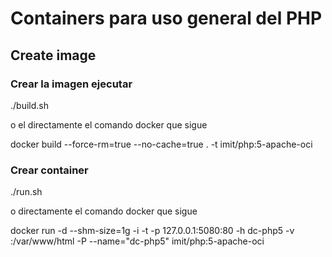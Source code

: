 # Containers para uso general del PHP

## Create image


### Crear la imagen ejecutar 

./build.sh

o el directamente el comando docker que sigue

docker build --force-rm=true --no-cache=true . -t imit/php:5-apache-oci


### Crear container

./run.sh

o directamente el comando docker que sigue

docker run -d --shm-size=1g  -i -t -p 127.0.0.1:5080:80 -h dc-php5  -v <path-to-app>:/var/www/html -P --name="dc-php5" imit/php:5-apache-oci 





